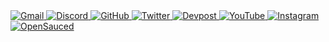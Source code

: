 <a href="mailto:samarthx04@gmail.com">
    <img src="https://img.shields.io/badge/Gmail-D14836?style=for-the-badge&logo=gmail&logoColor=white" alt="Gmail" />
  </a>
  <a href="https://discord.com/users/samarth_o4">
    <img src="https://img.shields.io/badge/Discord-5865F2?style=for-the-badge&logo=discord&logoColor=white" alt="Discord" />
  </a>
  <a href="https://github.com/samartho4">
    <img src="https://img.shields.io/badge/GitHub-100000?style=for-the-badge&logo=github&logoColor=white" alt="GitHub" />
  </a>
  <a href="https://x.com/sxmarthx">
    <img src="https://img.shields.io/badge/Twitter-1DA1F2?style=for-the-badge&logo=twitter&logoColor=white" alt="Twitter" />
  </a> <a href="https://devpost.com/samartho4">
    <img src="https://img.shields.io/badge/Devpost-003E54?style=for-the-badge&logo=devpost&logoColor=white" alt="Devpost" />
  </a>
  <a href="https://youtube.com/@samarth4yt">
    <img src="https://img.shields.io/badge/YouTube-FF0000?style=for-the-badge&logo=youtube&logoColor=white" alt="YouTube" />
  </a>
  <a href="https://instagram.com/samarth_o4">
    <img src="https://img.shields.io/badge/Instagram-E4405F?style=for-the-badge&logo=instagram&logoColor=white" alt="Instagram" />
  </a>
  <a href="https://app.opensauced.pizza/u/samartho4">
    <img src="https://img.shields.io/badge/OpenSauced-orange?style=for-the-badge&logo=opensauced&logoColor=white" alt="OpenSauced" />
  </a>
